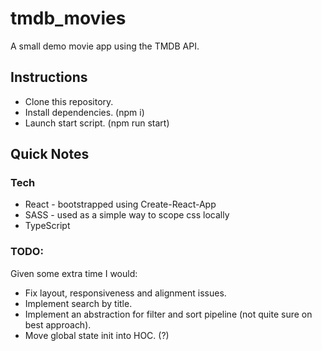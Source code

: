 # tmdb_movies

A small demo movie app using the TMDB API.

## Instructions
* Clone this repository.
* Install dependencies. (npm i)
* Launch start script. (npm run start)

## Quick Notes

### Tech 
* React - bootstrapped using Create-React-App
* SASS - used as a simple way to scope css locally
* TypeScript

### TODO:
Given some extra time I would:
* Fix layout, responsiveness and alignment issues.
* Implement search by title.
* Implement an abstraction for filter and sort pipeline (not quite sure on best approach).
* Move global state init into HOC. (?)